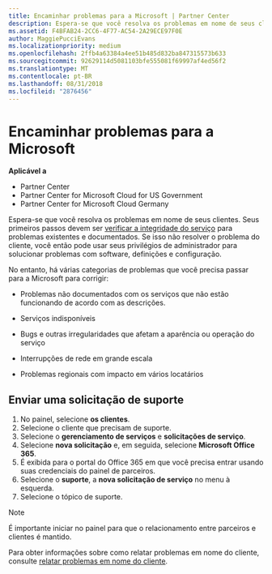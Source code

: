 ```yaml
---
title: Encaminhar problemas para a Microsoft | Partner Center
description: Espera-se que você resolva os problemas em nome de seus clientes.
ms.assetid: F4BFAB24-2CC6-4F77-AC54-2A29ECE97F0E
author: MaggiePucciEvans
ms.localizationpriority: medium
ms.openlocfilehash: 2ffb4a63384a4ee51b485d832ba847315573b633
ms.sourcegitcommit: 92629114d5081103bfe555081f69997af4ed56f2
ms.translationtype: MT
ms.contentlocale: pt-BR
ms.lasthandoff: 08/31/2018
ms.locfileid: "2876456"
---
```

# <a name="escalate-problems-to-microsoft"></a>Encaminhar problemas para a Microsoft

**Aplicável a**

-  Partner Center
-  Partner Center for Microsoft Cloud for US Government
-  Partner Center for Microsoft Cloud Germany

Espera-se que você resolva os problemas em nome de seus clientes. Seus primeiros passos devem ser [verificar a integridade do serviço](check-service-health.md) para problemas existentes e documentados. Se isso não resolver o problema do cliente, você então pode usar seus privilégios de administrador para solucionar problemas com software, definições e configuração.

No entanto, há várias categorias de problemas que você precisa passar para a Microsoft para corrigir:

-   Problemas não documentados com os serviços que não estão funcionando de acordo com as descrições.

-   Serviços indisponíveis

-   Bugs e outras irregularidades que afetam a aparência ou operação do serviço

-   Interrupções de rede em grande escala

-   Problemas regionais com impacto em vários locatários

## <a name="submit-a-support-request"></a>Enviar uma solicitação de suporte

1. No painel, selecione **os clientes**.
2. Selecione o cliente que precisam de suporte.
3. Selecione o **gerenciamento de serviços** e **solicitações de serviço**.
4. Selecione **nova solicitação** e, em seguida, selecione **Microsoft Office 365**.
5. É exibida para o portal do Office 365 em que você precisa entrar usando suas credenciais do painel de parceiros.
6. Selecione o **suporte**, a **nova solicitação de serviço** no menu à esquerda.
7. Selecione o tópico de suporte.

>[!NOTE]
>É importante iniciar no painel para que o relacionamento entre parceiros e clientes é mantido. 


Para obter informações sobre como relatar problemas em nome do cliente, consulte [relatar problemas em nome do cliente](report-problems-on-behalf-of-a-customer.md).

 

 



